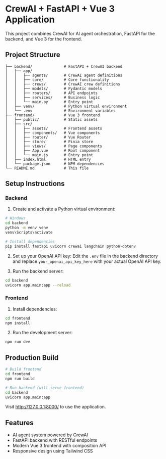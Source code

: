 # CrewAI + FastAPI + Vue 3 Application

This project combines CrewAI for AI agent orchestration, FastAPI for the backend, and Vue 3 for the frontend.

## Project Structure
```
├── backend/              # FastAPI + CrewAI backend
│   ├── app/
│   │   ├── agents/       # CrewAI agent definitions
│   │   ├── core/         # Core functionality
│   │   ├── crews/        # CrewAI crew definitions
│   │   ├── models/       # Pydantic models
│   │   ├── routers/      # API endpoints
│   │   ├── services/     # Business logic
│   │   └── main.py       # Entry point
│   ├── venv/             # Python virtual environment
│   └── .env              # Environment variables
├── frontend/             # Vue 3 frontend
│   ├── public/           # Static assets
│   ├── src/
│   │   ├── assets/       # Frontend assets
│   │   ├── components/   # Vue components
│   │   ├── router/       # Vue Router
│   │   ├── store/        # Pinia store
│   │   ├── views/        # Page components
│   │   ├── App.vue       # Root component
│   │   └── main.js       # Entry point
│   ├── index.html        # HTML entry
│   └── package.json      # NPM dependencies
└── README.md             # This file
```

## Setup Instructions

### Backend
1. Create and activate a Python virtual environment:
```bash
# Windows
cd backend
python -m venv venv
venv\Scripts\activate

# Install dependencies
pip install fastapi uvicorn crewai langchain python-dotenv
```

2. Set up your OpenAI API key:
Edit the `.env` file in the backend directory and replace `your_openai_api_key_here` with your actual OpenAI API key.

3. Run the backend server:
```bash
cd backend
uvicorn app.main:app --reload
```

### Frontend
1. Install dependencies:
```bash
cd frontend
npm install
```

2. Run the development server:
```bash
npm run dev
```

## Production Build
```bash
# Build frontend
cd frontend
npm run build

# Run backend (will serve frontend)
cd backend
uvicorn app.main:app
```

Visit http://127.0.0.1:8000/ to use the application.

## Features
- AI agent system powered by CrewAI
- FastAPI backend with RESTful endpoints
- Modern Vue 3 frontend with composition API
- Responsive design using Tailwind CSS 